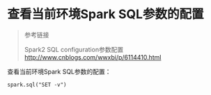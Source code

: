 
# 查看当前环境Spark SQL参数的配置

> 参考链接
>
> Spark2 SQL configuration参数配置<http://www.cnblogs.com/wwxbi/p/6114410.html>
>
>
>


查看当前环境Spark SQL参数的配置：

    spark.sql("SET -v")